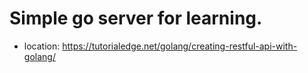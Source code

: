 # Simple go server for learning.

- location: https://tutorialedge.net/golang/creating-restful-api-with-golang/